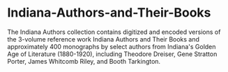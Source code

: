 # Indiana-Authors-and-Their-Books
The Indiana Authors collection contains digitized and encoded versions of the 3-volume reference work Indiana Authors and Their Books and approximately 400 monographs by select authors from Indiana's Golden Age of Literature (1880-1920), including Theodore Dreiser, Gene Stratton Porter, James Whitcomb Riley, and Booth Tarkington.
